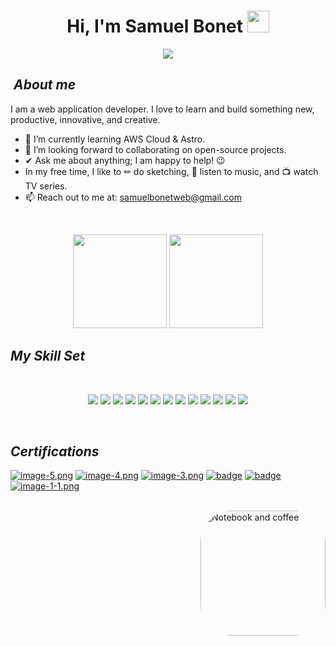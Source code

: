 <h1 align="center">Hi, I'm Samuel Bonet <img src="https://media.giphy.com/media/hvRJCLFzcasrR4ia7z/giphy.gif" width="35"></h1>

<p align="center">
  <a href="https://github.com/CodeWhiteWeb/CodeWhiteWeb">
    <img src="https://readme-typing-svg.herokuapp.com?color=%2336BCF7&center=true&vCenter=true&lines=You're+welcome!;">
  </a>
</p>

## &nbsp;***About me*** 

I am a web application developer. I love to learn and build something new, productive, innovative, and creative.

- 🌱 I’m currently learning AWS Cloud & Astro.
- 🤝 I’m looking forward to collaborating on open-source projects.
- ✔ Ask me about anything; I am happy to help! 😉
- In my free time, I like to ✏ do sketching, 🎵 listen to music, and 📺 watch TV series.
- 📫 Reach out to me at: <a href="mailto:samuelbonetweb@gmail.com">samuelbonetweb@gmail.com</a>

<br/>

<p align="center">
  <img height="150" src="https://github-readme-stats.vercel.app/api?username=samuelbonet&show_icons=true&theme=tokyonight"/>
  <img height="150" src="https://github-readme-stats.vercel.app/api/top-langs/?username=samuelbonet&theme=tokyonight" />
</p>

## ***My Skill Set***

<br/>

<p align="center">
  <img src="https://img.shields.io/badge/html5-%23E34F26.svg?style=for-the-badge&logo=html5&logoColor=white"/>
  <img src="https://img.shields.io/badge/MySQL-005C84?style=for-the-badge&logo=mysql&logoColor=white">
  <img src="https://img.shields.io/badge/css3-%231572B6.svg?style=for-the-badge&logo=css3&logoColor=white"/>
  <img src="https://img.shields.io/badge/javascript-%23323330.svg?style=for-the-badge&logo=javascript&logoColor=%23F7DF1E"/>
  <img src="https://img.shields.io/badge/java-%23ED8B00.svg?style=for-the-badge&logo=openjdk&logoColor=white"/> 
  <img src="https://img.shields.io/badge/PHP-777BB4?style=for-the-badge&logo=php&logoColor=white"/>  
  <img src="https://img.shields.io/badge/Windows-0078D6?style=for-the-badge&logo=windows&logoColor=white"/>
  <img src="https://img.shields.io/badge/Bootstrap-563D7C?style=for-the-badge&logo=bootstrap&logoColor=white">
  <img src="https://img.shields.io/badge/Tailwind_CSS-38B2AC?style=for-the-badge&logo=tailwind-css&logoColor=white">
  <img src="https://img.shields.io/badge/Linux-FCC624?style=for-the-badge&logo=linux&logoColor=black">
  <img src="https://img.shields.io/badge/GIT-E44C30?style=for-the-badge&logo=git&logoColor=white">
  <img src="https://img.shields.io/badge/Wordpress-21759B?style=for-the-badge&logo=wordpress&logoColor=white">
  <img src="https://img.shields.io/badge/Laravel-FF2D20?logo=laravel&logoColor=fff&style=for-the-badge">
</p>
<br>

## ***Certifications***
[![image-5.png](https://i.postimg.cc/15frh8NS/image-5.png)](https://www.credly.com/badges/66e89ba4-f0ec-46f5-8764-b089cf257cd7)
[![image-4.png](https://i.postimg.cc/XJbK0jJw/image-4.png)](https://www.credly.com/badges/66c74da2-d3ad-4ce6-9961-8fcead699026)
[![image-3.png](https://i.postimg.cc/rmFMpDd1/image-3.png)](https://www.credly.com/badges/2a9f69c9-82ca-4442-b4fc-a5f049a3094e/public_url)
[![badge](https://i.postimg.cc/kX771fCJ/file.png)](https://www.credly.com/badges/1c63def7-ca20-476b-b188-c0927bf2c6b7)
[![badge](https://i.postimg.cc/25LYbtQw/file-1.png)](https://www.credly.com/badges/36f75430-dbcf-40df-8fb9-a4e4fca4b53d/public_url)
[![image-1-1.png](https://i.postimg.cc/C1jP97MJ/image-1-1.png)](https://www.credly.com/badges/a5c55579-f7bb-4275-8fc7-aa350b6edd88/linked_in_profile)

<br/>

<div>
<img align="right" alt="Notebook and coffee" height="200" style="border-radius:50px;" src="https://raw.githubusercontent.com/MicaelliMedeiros/micaellimedeiros/master/image/computer-illustration.png">
</div>




